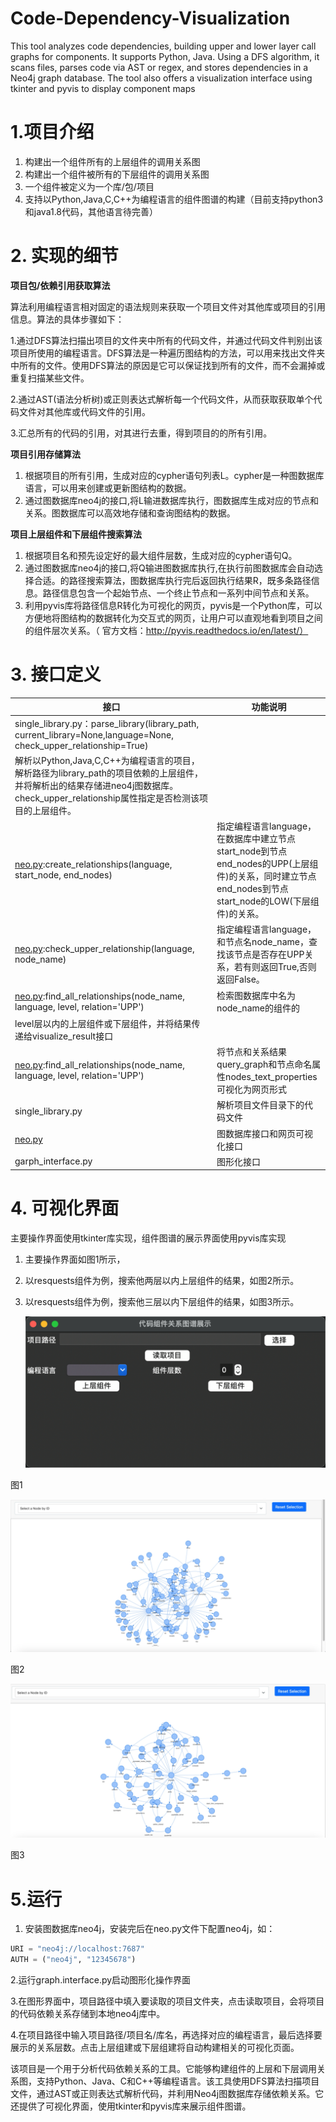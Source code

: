 # Code-Dependency-Visualization
This tool analyzes code dependencies, building upper and lower layer call graphs for components. It supports Python, Java. Using a DFS algorithm, it scans files, parses code via AST or regex, and stores dependencies in a Neo4j graph database. The tool also offers a visualization interface using tkinter and pyvis to display component maps

# 1.**项目介绍**

1. 构建出一个组件所有的上层组件的调用关系图
2. 构建出一个组件被所有的下层组件的调用关系图
3. 一个组件被定义为一个库/包/项目
4. 支持以Python,Java,C,C++为编程语言的组件图谱的构建（目前支持python3和java1.8代码，其他语言待完善）

# 2. 实现的细节

**项目包/依赖引用获取算法**

算法利用编程语言相对固定的语法规则来获取一个项目文件对其他库或项目的引用信息。算法的具体步骤如下：

1.通过DFS算法扫描出项目的文件夹中所有的代码文件，并通过代码文件判别出该项目所使用的编程语言。DFS算法是一种遍历图结构的方法，可以用来找出文件夹中所有的文件。使用DFS算法的原因是它可以保证找到所有的文件，而不会漏掉或重复扫描某些文件。

2.通过AST(语法分析树)或正则表达式解析每一个代码文件，从而获取获取单个代码文件对其他库或代码文件的引用。

3.汇总所有的代码的引用，对其进行去重，得到项目的的所有引用。

**项目引用存储算法**

1. 根据项目的所有引用，生成对应的cypher语句列表L。cypher是一种图数据库语言，可以用来创建或更新图结构的数据。
2. 通过图数据库neo4j的接口,将L输进数据库执行，图数据库生成对应的节点和关系。图数据库可以高效地存储和查询图结构的数据。

**项目上层组件和下层组件搜索算法**

1. 根据项目名和预先设定好的最大组件层数，生成对应的cypher语句Q。
2. 通过图数据库neo4j的接口,将Q输进图数据库执行,在执行前图数据库会自动选择合适。的路径搜索算法，图数据库执行完后返回执行结果R，既多条路径信息。路径信息包含一个起始节点、一个终止节点和一系列中间节点和关系。
3. 利用pyvis库将路径信息R转化为可视化的网页，pyvis是一个Python库，可以方便地将图结构的数据转化为交互式的网页，让用户可以直观地看到项目之间的组件层次关系。（ 官方文档：http://pyvis.readthedocs.io/en/latest/）

# 3. **接口定义**

| **接口**                                                     | **功能说明**                                                 |
| ------------------------------------------------------------ | ------------------------------------------------------------ |
| single_library.py：parse_library(library_path, current_library=None,language=None, check_upper_relationship=True) |                                                              |
| 解析以Python,Java,C,C++为编程语言的项目，解析路径为library_path的项目依赖的上层组件，并将解析出的结果存储进neo4j图数据库。check_upper_relationship属性指定是否检测该项目的上层组件。 |                                                              |
| [neo.py](http://neo.py):create_relationships(language, start_node, end_nodes) | 指定编程语言language，在数据库中建立节点start_node到节点end_nodes的UPP(上层组件)的关系，同时建立节点end_nodes到节点start_node的LOW(下层组件)的关系。 |
| [neo.py](http://neo.py):check_upper_relationship(language, node_name) | 指定编程语言language，和节点名node_name，查找该节点是否存在UPP关系，若有则返回True,否则返回False。 |
| [neo.py](http://neo.py/):find_all_relationships(node_name, language, level, relation='UPP') | 检索图数据库中名为node_name的组件的                          |
| level层以内的上层组件或下层组件，并将结果传递给visualize_result接口 |                                                              |
| [neo.py](http://neo.py/):find_all_relationships(node_name, language, level, relation='UPP') | 将节点和关系结果query_graph和节点命名属性nodes_text_properties可视化为网页形式 |
| single_library.py                                            | 解析项目文件目录下的代码文件                                 |
| [neo.py](http://neo.py/)                                     | 图数据库接口和网页可视化接口                                 |
| garph_interface.py                                           | 图形化接口                                                   |

# 4. **可视化界面**

主要操作界面使用tkinter库实现，组件图谱的展示界面使用pyvis库实现

1. 主要操作界面如图1所示，

2. 以resquests组件为例，搜索他两层以内上层组件的结果，如图2所示。

3. 以resquests组件为例，搜索他三层以内下层组件的结果，如图3所示。

   

   ![image-20240829192247757](./README.assets/image-20240829192247757.png)

图1

![image-20240829192311617](./README.assets/image-20240829192311617.png)

图2

![image-20240829192322179](./README.assets/image-20240829192322179.png)

图3

# 5.运行

1. 安装图数据库neo4j，安装完后在neo.py文件下配置neo4j，如：

```python
URI = "neo4j://localhost:7687"
AUTH = ("neo4j", "12345678")
```

2.运行graph.interface.py启动图形化操作界面

3.在图形界面中，项目路径中填入要读取的项目文件夹，点击读取项目，会将项目的代码依赖关系存储到本地neo4j库中。

4.在项目路径中输入项目路径/项目名/库名，再选择对应的编程语言，最后选择要展示的关系层数。点击上层组建或下层组建将自动构建相关的可视化页面。

该项目是一个用于分析代码依赖关系的工具。它能够构建组件的上层和下层调用关系图，支持Python、Java、C和C++等编程语言。该工具使用DFS算法扫描项目文件，通过AST或正则表达式解析代码，并利用Neo4j图数据库存储依赖关系。它还提供了可视化界面，使用tkinter和pyvis库来展示组件图谱。
